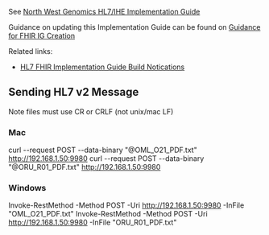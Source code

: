 See [North West Genomics HL7/IHE Implementation Guide](https://nw-gmsa.github.io/R4)

Guidance on updating this Implementation Guide can be found on [Guidance for FHIR IG Creation](https://build.fhir.org/ig/FHIR/ig-guidance/index.html)

Related links:
 - [HL7 FHIR Implementation Guide Build Notications](https://chat.fhir.org/#narrow/stream/179297-committers.2Fnotification)

## Sending HL7 v2 Message

Note files must use CR or CRLF (not unix/mac LF)

### Mac

curl --request POST --data-binary "@OML_O21_PDF.txt" http://192.168.1.50:9980
curl --request POST --data-binary "@ORU_R01_PDF.txt" http://192.168.1.50:9980 

### Windows 

Invoke-RestMethod -Method POST -Uri http://192.168.1.50:9980 -InFile "OML_O21_PDF.txt"
Invoke-RestMethod -Method POST -Uri http://192.168.1.50:9980 -InFile "ORU_R01_PDF.txt"
